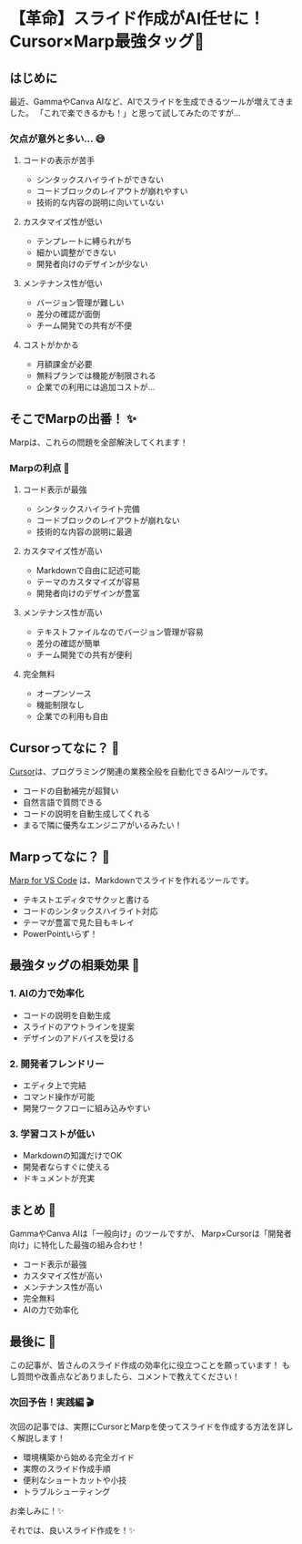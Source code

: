 # 【革命】スライド作成がAI任せに！Cursor×Marp最強タッグ💪

## はじめに

最近、GammaやCanva AIなど、AIでスライドを生成できるツールが増えてきました。
「これで楽できるかも！」と思って試してみたのですが...

### 欠点が意外と多い... 😅

1. コードの表示が苦手
   - シンタックスハイライトができない
   - コードブロックのレイアウトが崩れやすい
   - 技術的な内容の説明に向いていない

2. カスタマイズ性が低い
   - テンプレートに縛られがち
   - 細かい調整ができない
   - 開発者向けのデザインが少ない

3. メンテナンス性が低い
   - バージョン管理が難しい
   - 差分の確認が面倒
   - チーム開発での共有が不便

4. コストがかかる
   - 月額課金が必要
   - 無料プランでは機能が制限される
   - 企業での利用には追加コストが...

## そこでMarpの出番！ ✨

Marpは、これらの問題を全部解決してくれます！

### Marpの利点 🎯

1. コード表示が最強
   - シンタックスハイライト完備
   - コードブロックのレイアウトが崩れない
   - 技術的な内容の説明に最適

2. カスタマイズ性が高い
   - Markdownで自由に記述可能
   - テーマのカスタマイズが容易
   - 開発者向けのデザインが豊富

3. メンテナンス性が高い
   - テキストファイルなのでバージョン管理が容易
   - 差分の確認が簡単
   - チーム開発での共有が便利

4. 完全無料
   - オープンソース
   - 機能制限なし
   - 企業での利用も自由

## Cursorってなに？ 🤖

[Cursor](https://cursor.sh/)は、プログラミング関連の業務全般を自動化できるAIツールです。
- コードの自動補完が超賢い
- 自然言語で質問できる
- コードの説明を自動生成してくれる
- まるで隣に優秀なエンジニアがいるみたい！

## Marpってなに？ 📝

[Marp for VS Code](https://marketplace.visualstudio.com/items?itemName=marp-team.marp-vscode) は、Markdownでスライドを作れるツールです。
- テキストエディタでサクッと書ける
- コードのシンタックスハイライト対応
- テーマが豊富で見た目もキレイ
- PowerPointいらず！

## 最強タッグの相乗効果 🚀

### 1. AIの力で効率化
- コードの説明を自動生成
- スライドのアウトラインを提案
- デザインのアドバイスを受ける

### 2. 開発者フレンドリー
- エディタ上で完結
- コマンド操作が可能
- 開発ワークフローに組み込みやすい

### 3. 学習コストが低い
- Markdownの知識だけでOK
- 開発者ならすぐに使える
- ドキュメントが充実

## まとめ 🎉

GammaやCanva AIは「一般向け」のツールですが、
Marp×Cursorは「開発者向け」に特化した最強の組み合わせ！

- コード表示が最強
- カスタマイズ性が高い
- メンテナンス性が高い
- 完全無料
- AIの力で効率化

## 最後に 👋

この記事が、皆さんのスライド作成の効率化に役立つことを願っています！
もし質問や改善点などありましたら、コメントで教えてください！

### 次回予告！実践編 🎬

次回の記事では、実際にCursorとMarpを使ってスライドを作成する方法を詳しく解説します！

- 環境構築から始める完全ガイド
- 実際のスライド作成手順
- 便利なショートカットや小技
- トラブルシューティング

お楽しみに！✨

それでは、良いスライド作成を！✨